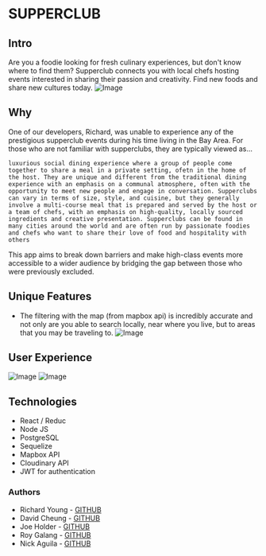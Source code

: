 # SUPPERCLUB

## Intro
Are you a foodie looking for fresh culinary experiences, but don't know where to find them? Supperclub connects you with local chefs hosting events interested in sharing their passion and creativity. Find new foods and share new cultures today.
![Image](https://user-images.githubusercontent.com/53794440/225324341-684930f8-7aa0-410c-978a-c18f150edeec.png)

## Why
One of our developers, Richard, was unable to experience any of the prestigious supperclub events during his time living in the Bay Area. For those who are not familiar with supperclubs, they are typically viewed as...

```luxurious social dining experience where a group of people come together to share a meal in a private setting, ofetn in the home of the host. They are unique and different from the traditional dining experience with an emphasis on a communal atmosphere, often with the opportunity to meet new people and engage in conversation. Supperclubs can vary in terms of size, style, and cuisine, but they generally involve a multi-course meal that is prepared and served by the host or a team of chefs, with an emphasis on high-quality, locally sourced ingredients and creative presentation. Supperclubs can be found in many cities around the world and are often run by passionate foodies and chefs who want to share their love of food and hospitality with others```


This app aims to break down barriers and make high-class events more accessible to a wider audience by bridging the gap between those who were previously excluded.

## Unique Features
* The filtering with the map (from mapbox api) is incredibly accurate and not only are you able to search locally, near where you live, but to areas that you may be traveling to.
![Image](https://user-images.githubusercontent.com/53794440/225328668-9011b668-09bc-4840-8112-deb62db5b7f5.png)

## User Experience
![Image](https://user-images.githubusercontent.com/53794440/225328667-c7092d1e-57ed-4070-80bc-1924f3bc81a4.png)
![Image](https://user-images.githubusercontent.com/53794440/225328665-c0e1eb56-5e90-4cba-a532-cc7251fcac9d.png)


## Technologies
* React / Reduc
* Node JS
* PostgreSQL
* Sequelize
* Mapbox API
* Cloudinary API
* JWT for authentication

### Authors
* Richard Young - [GITHUB](https://github.com/richardyoungdev)
* David Cheung - [GITHUB](https://github.com/david12291)
* Joe Holder - [GITHUB](https://github.com/jholder090)
* Roy Galang - [GITHUB](https://github.com/wragyu)
* Nick Aguila - [GITHUB](https://github.com/aguilana)
